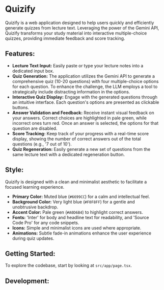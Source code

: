 # Quizify

Quizify is a web application designed to help users quickly and efficiently generate quizzes from lecture text. Leveraging the power of the Gemini API, Quizify transforms your study material into interactive multiple-choice quizzes, providing immediate feedback and score tracking.

## Features:

- **Lecture Text Input:** Easily paste or type your lecture notes into a dedicated input box.
- **Quiz Generation:** The application utilizes the Gemini API to generate a comprehensive quiz (10-20 questions) with four multiple-choice options for each question. To enhance the challenge, the LLM employs a tool to strategically include distracting information in the options.
- **Interactive Quiz Display:** Engage with the generated questions through an intuitive interface. Each question's options are presented as clickable buttons.
- **Answer Validation and Feedback:** Receive instant visual feedback on your answers. Correct choices are highlighted in pale green, while incorrect ones turn red. Once an answer is selected, the options for that question are disabled.
- **Score Tracking:** Keep track of your progress with a real-time score display, showing the number of correct answers out of the total questions (e.g., '7 out of 10').
- **Quiz Regeneration:** Easily generate a new set of questions from the same lecture text with a dedicated regeneration button.

## Style:

Quizify is designed with a clean and minimalist aesthetic to facilitate a focused learning experience.

- **Primary Color:** Muted blue (`#6699CC`) for a calm and intellectual feel.
- **Background Color:** Very light blue (`#F0F8FF`) for a gentle and unobtrusive backdrop.
- **Accent Color:** Pale green (`#A0D6B4`) to highlight correct answers.
- **Fonts:** 'Inter' for body and headline text for readability, and 'Source Code Pro' for any code snippets.
- **Icons:** Simple and minimalist icons are used where appropriate.
- **Animations:** Subtle fade-in animations enhance the user experience during quiz updates.

## Getting Started:

To explore the codebase, start by looking at `src/app/page.tsx`.

## Development:

